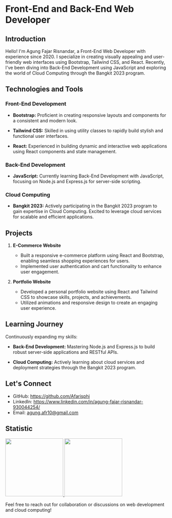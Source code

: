 # Front-End and Back-End Web Developer

## Introduction

Hello! I'm Agung Fajar Risnandar, a Front-End Web Developer with experience since 2020. I specialize in creating visually appealing and user-friendly web interfaces using Bootstrap, Tailwind CSS, and React. Recently, I've been diving into Back-End Development using JavaScript and exploring the world of Cloud Computing through the Bangkit 2023 program.

## Technologies and Tools

### Front-End Development

- **Bootstrap:** Proficient in creating responsive layouts and components for a consistent and modern look.

- **Tailwind CSS:** Skilled in using utility classes to rapidly build stylish and functional user interfaces.

- **React:** Experienced in building dynamic and interactive web applications using React components and state management.

### Back-End Development

- **JavaScript:** Currently learning Back-End Development with JavaScript, focusing on Node.js and Express.js for server-side scripting.

### Cloud Computing

- **Bangkit 2023:** Actively participating in the Bangkit 2023 program to gain expertise in Cloud Computing. Excited to leverage cloud services for scalable and efficient applications.

## Projects

1. **E-Commerce Website**
   - Built a responsive e-commerce platform using React and Bootstrap, enabling seamless shopping experiences for users.
   - Implemented user authentication and cart functionality to enhance user engagement.

2. **Portfolio Website**
   - Developed a personal portfolio website using React and Tailwind CSS to showcase skills, projects, and achievements.
   - Utilized animations and responsive design to create an engaging user experience.

## Learning Journey

Continuously expanding my skills:

- **Back-End Development:** Mastering Node.js and Express.js to build robust server-side applications and RESTful APIs.

- **Cloud Computing:** Actively learning about cloud services and deployment strategies through the Bangkit 2023 program.

## Let's Connect

- GitHub: https://github.com/Afarisphi
- LinkedIn: https://www.linkedin.com/in/agung-fajar-risnandar-930044254/
- Email: agung.afr10@gmail.com

## Statistic

<p align="left">
<a href="https://github.com/Afarisphi">
  <img height="180em" src="https://github-readme-stats-eight-theta.vercel.app/api?username=gilangadhan&show_icons=true&theme=algolia&include_all_commits=true&count_private=true"/>
  <img height="180em" src="https://github-readme-stats-eight-theta.vercel.app/api/top-langs/?username=gilangadhan&layout=compact&langs_count=8&theme=algolia"/>
</a>
</p>

Feel free to reach out for collaboration or discussions on web development and cloud computing!
